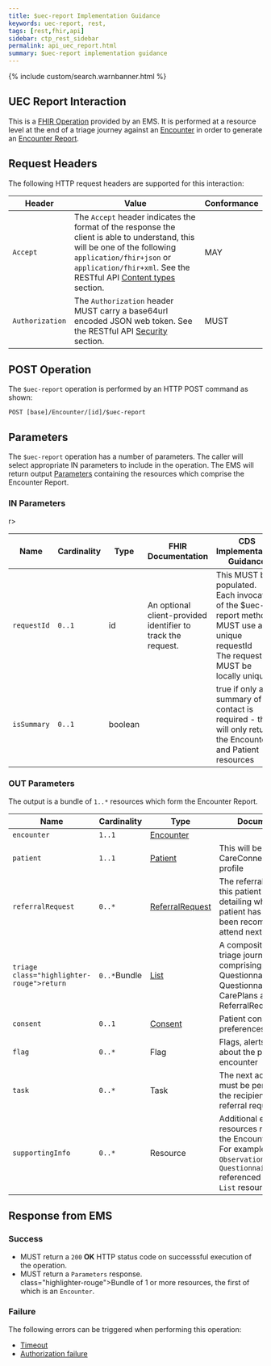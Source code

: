 ```yaml
---  
title: $uec-report Implementation Guidance  
keywords: uec-report, rest,  
tags: [rest,fhir,api]  
sidebar: ctp_rest_sidebar  
permalink: api_uec_report.html  
summary: $uec-report implementation guidance   
---  
```


{% include custom/search.warnbanner.html %}  
## UEC Report Interaction ##  
  

This is a [FHIR Operation](https://www.hl7.org/fhir/stu3/operations.html) provided by an EMS. It is performed at a resource level at the end of a triage journey against an [Encounter](api_encounter_na.html) in order to generate an [Encounter Report](api_encounter_report.html).  
  

## Request Headers ##  
  

The following HTTP request headers are supported for this interaction:  
  
  


| Header               | Value |Conformance |  
|----------------------|-------|-------|  
| `Accept`      | The `Accept` header indicates the format of the response the client is able to understand, this will be one of the following `application/fhir+json` or `application/fhir+xml`. See the RESTful API [Content types](api_general_guidance.html#content-types) section. | MAY |  
| `Authorization`      | The `Authorization` header MUST carry a base64url encoded JSON web token. See the RESTful API [Security](api_security.html) section. | MUST |   

## POST Operation  
  

The `$uec-report` operation is performed by an HTTP POST command as shown:  
  

```  
POST [base]/Encounter/[id]/$uec-report  
```  
  

## Parameters ##  
  
The `$uec-report` operation has a number of parameters. The caller will select appropriate IN parameters to include in the operation. The EMS will return output [Parameters](http://hl7.org/fhir/stu3/parameters.html) containing the resources which comprise the Encounter Report.  
  

### IN Parameters  
<table style="min-width:100%;width:100%">
<thead>
<tr>  r>
    <th style="width:10%;">Name</th>  
    <th style="width:5%;">Cardinality</th>  
    <th style="width:10%;">Type</th>  
      <th style="width:40%;">FHIR Documentation</th>  
   <th style="width:35%;">CDS Implementation Guidance</th>  
</tr>  
</thead>
<tbody>

<tr>  
  <td><code class="highlighter-rouge">requestId</code></td>  
    <td><code class="highlighter-rouge">0..1</code></td>  
    <td>id</td>  
    <td>An optional client-provided identifier to track the request.</td>  
<td>This MUST be populated.<br/>  
Each invocation of the $uec-report method MUST use a unique requestId<br/>  
The requestId MUST be locally unique</td>  
</tr>  
<tr>  
  <td><code>isSummary</code></td>  
    <td><code>0..1</code></td>  
    <td>boolean</td>  
    <td></td>  
<td>true if only a summary of the contact is required - this will only return the Encounter and Patient resources</td>  
</tr> 
</tbody>
</table>  
  

### OUT Parameters ###  
  

<table  style="min-width:100%;width:100%">  
<thead>

<tr>  
<th  style="width:25%;">Name</th>  
<th style="width:5%;">Cardinality</th>  
<th style="width:20%;">Type</th>  
<th  style="width:40%;">Documentation</th>  
</tr>  
</thead>
<tbody>

<tr>  
<td><code>encounter</code></td>  
<td><code>1..1</code></td>  
<td><a href="api_encounter.html">Encounter</a></td>  
<td></td>  
</tr>  
<tr>  
<td><code>patient</code></td>  
<td><code>1..1</code></td>  
<td><a href="api_patient.html">Patient</a></td>  
<td>This will be use the CareConnectPatient profile</td>  
</tr>  
<tr>  
<td><code>referralRequest</code></td>  
<td><code>0..*</code></td>  
<td><a href="api_referral_request.html">ReferralRequest</a></td>  
<td>The referral request for this patient journey, detailing where the patient has chosen or been recommended to attend next</td>  
</tr>  
<tr>  
<td><code>triage  class="highlighter-rouge">return</code></td>  
<td><code>0..*</code>Bundle</td>  
<td><a href="https://www.hl7.org/fhir/STU3/list.html">List</a></td>  
<td>A composition of the triage journey, comprising references to Questionnaires, QuestionnaireResponses, CarePlans and a ReferralRequest</td>  
</tr>  
<tr>  
<td><code>consent</code></td>  
<td><code>0..1</code></td>  
<td><a href="api_consent.html">Consent</a></td>  
<td>Patient consent preferences</td>  
</tr>  
<tr>  
<td><code>flag</code></td>  
<td><code>0..*</code></td>  
<td>Flag</td>  
<td>Flags, alerts or notes about the patient or the encounter</td>  
</tr>  
<tr>  
<td><code>task</code></td>  
<td><code>0..*</code></td>  
<td>Task</td>  
<td>The next actions that must be performed by the recipient of the referral request</td>  
</tr>  
<tr>  
<td><code>supportingInfo</code></td>  
<td><code>0..*</code></td>  
<td>Resource</td>  
<td>Additional encounter resources referenced in the Encounter Report. For example, <code>Observations</code> or <code>QuestionnaireResponses</code> referenced in a triage <code>List</code> resource.</td>  
</tr>  
</tbody>
The output is a bundle of <code  class="highlighter-rouge">1..*</code> resources which form the Encounter Report.
</td>
</tr>

</table>  
  
  


## Response from EMS ##  
  

### Success ###  
  

* MUST return a <code  class="highlighter-rouge">200</code> **OK** HTTP status code on successsful execution of the operation.  
* MUST return a <code>Parameters</code> response.  
    class="highlighter-rouge">Bundle</code> of 1 or more resources, the first of which is an <code  class="highlighter-rouge">Encounter</code>.

### Failure ###  
  

The following errors can be triggered when performing this operation:  
  

*  [Timeout](api_errorhandling.html#time-out)  
*  [Authorization failure](api_errorhandling.html)
<!--stackedit_data:
eyJoaXN0b3J5IjpbLTEzNzYzMDU3NTEsMTA0MjA3NTI4Ml19
-->